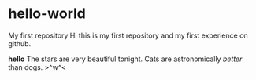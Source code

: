 # hello-world
My first repository
Hi this is my first repository and my first experience on github.

**hello** The stars are very beautiful tonight. Cats are astronomically _better_ than dogs. >^w^<
